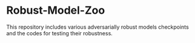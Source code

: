 # Robust-Model-Zoo
This repository includes various adversarially robust models checkpoints and the codes for testing their robustness.
